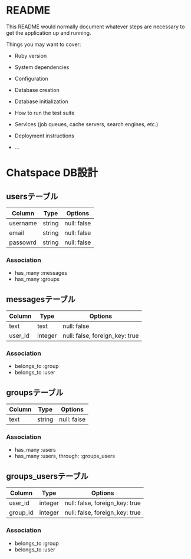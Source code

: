 # README

This README would normally document whatever steps are necessary to get the
application up and running.

Things you may want to cover:

* Ruby version

* System dependencies

* Configuration

* Database creation

* Database initialization

* How to run the test suite

* Services (job queues, cache servers, search engines, etc.)

* Deployment instructions

* ...

# Chatspace DB設計
## usersテーブル

|Column  |Type  |Options    |
|--------|------|-----------|
|username|string|null: false|
|email   |string|null: false|
|passowrd|string|null: false|

### Association
- has_many :messages
- has_many :groups


## messagesテーブル

|Column |Type   |Options                       |
|-------|-------|------------------------------|
|text   |text   |null: false                   |
|user_id|integer|null: false, foreign_key: true|

### Association
- belongs_to :group
- belongs_to :user


## groupsテーブル

|Column|Type  |Options    |
|------|------|-----------|
|text  |string|null: false|

### Association
- has_many :users
- has_many  :users,  through:  :groups_users


## groups_usersテーブル

|Column  |Type   |Options                       |
|--------|-------|------------------------------|
|user_id |integer|null: false, foreign_key: true|
|group_id|integer|null: false, foreign_key: true|

### Association
- belongs_to :group
- belongs_to :user
